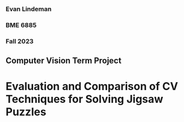 ### Evan Lindeman
### BME 6885
### Fall 2023
## Computer Vision Term Project
# Evaluation and Comparison of CV Techniques for Solving Jigsaw Puzzles
